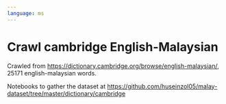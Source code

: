 ```yaml
---
language: ms
---
```


# Crawl cambridge English-Malaysian

Crawled from https://dictionary.cambridge.org/browse/english-malaysian/, 25171 english-malaysian words.

Notebooks to gather the dataset at https://github.com/huseinzol05/malay-dataset/tree/master/dictionary/cambridge
